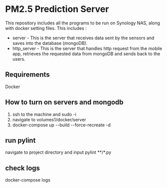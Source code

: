 # PM2.5 Prediction Server
This repository includes all the programs to be run on Synology NAS, along with docker setting files. This includes : 
* server - This is the server that receives data sent by the sensors and saves into the database (mongoDB).
* http_server - This is the server that handles http request from the mobile app, retrieves the requested data from mongoDB and sends back to the users.

## Requirements
Docker

## How to turn on servers and mongodb
1. ssh to the machine and sudo -i
2. navigate to volumes1/docker/server
3. docker-compose up --build --force-recreate -d

## run pylint
navigate to project directory and input pylint **/*.py

## check logs
docker-compose logs
